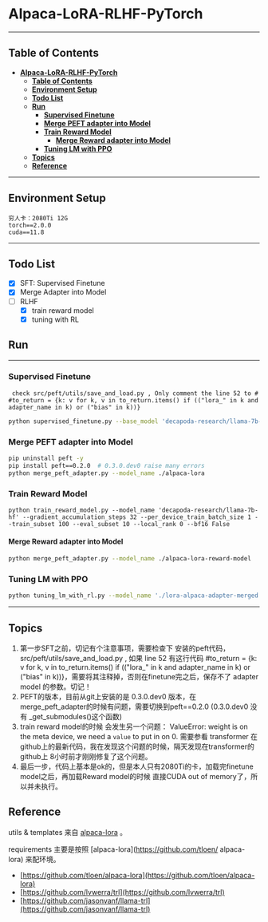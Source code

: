 # **Alpaca-LoRA-RLHF-PyTorch**

---
## **Table of Contents**
- [**Alpaca-LoRA-RLHF-PyTorch**](#alpaca-lora-rlhf-pytorch)
  - [**Table of Contents**](#table-of-contents)
  - [**Environment Setup**](#environment-setup)
  - [**Todo List**](#todo-list)
  - [**Run**](#run)
    - [**Supervised Finetune**](#supervised-finetune)
    - [**Merge PEFT adapter into Model**](#merge-peft-adapter-into-model)
    - [**Train Reward Model**](#train-reward-model)
      - [**Merge Reward adapter into Model**](#merge-reward-adapter-into-model)
    - [**Tuning LM with PPO**](#tuning-lm-with-ppo)
  - [**Topics**](#topics)
  - [**Reference**](#reference)
---

## **Environment Setup**
```
穷人卡：2080Ti 12G
torch==2.0.0
cuda==11.8
```

---
## **Todo List**
- [x] SFT: Supervised Finetune
- [x] Merge Adapter into Model
- [ ] RLHF
  - [x] train reward model
  - [x] tuning with RL

## **Run**
---
### **Supervised Finetune**

```
 check src/peft/utils/save_and_load.py , Only comment the line 52 to # #to_return = {k: v for k, v in to_return.items() if (("lora_" in k and adapter_name in k) or ("bias" in k))}
```

```bash
python supervised_finetune.py --base_model 'decapoda-research/llama-7b-hf' --data_path 'yahma/alpaca-cleaned' --output_dir './lora-alpaca' --num_epochs 1
```


### **Merge PEFT adapter into Model**

```bash
pip uninstall peft -y
pip install peft==0.2.0  # 0.3.0.dev0 raise many errors
python merge_peft_adapter.py --model_name ./alpaca-lora
```

### **Train Reward Model**

```
python train_reward_model.py --model_name 'decapoda-research/llama-7b-hf' --gradient_accumulation_steps 32 --per_device_train_batch_size 1 --train_subset 100 --eval_subset 10 --local_rank 0 --bf16 False
```

#### **Merge Reward adapter into Model**

```bash
python merge_peft_adapter.py --model_name ./alpaca-lora-reward-model
```

### **Tuning LM with PPO**

```bash
python tuning_lm_with_rl.py --model_name './lora-alpaca-adapter-merged' --reward_model_name './lora-alpaca-reward-model-adapter-merged' --adafactor False --tokenizer_name 'decapoda-research/llama-7b-hf' --save_freq 100 --output_max_length 128 --batch_size 1 --gradient_accumulation_steps 1 --batched_gen True --ppo_epochs 1 --seed 0 --learning_rate 1.4e-5 --early_stopping True --output_dir './checkpoints/tuning_llama_rl'
```

---

## **Topics**
1. 第一步SFT之前，切记有个注意事项，需要检查下 安装的peft代码， src/peft/utils/save_and_load.py , 如果 line 52 有这行代码  #to_return = {k: v for k, v in to_return.items() if (("lora_" in k and adapter_name in k) or ("bias" in k))}，需要将其注释掉，否则在finetune完之后，保存不了 adapter model 的参数。切记！
2. PEFT的版本，目前从git上安装的是 0.3.0.dev0 版本，在merge_peft_adapter的时候有问题，需要切换到peft==0.2.0 (0.3.0.dev0 没有 _get_submodules()这个函数)
3. train reward model的时候 会发生另一个问题： ValueError: weight is on the meta device, we need a `value` to put in on 0. 需要参看 transformer 在github上的最新代码，我在发现这个问题的时候，隔天发现在transformer的github上 8小时前才刚刚修复了这个问题。
4. 最后一步，代码上基本是ok的，但是本人只有2080Ti的卡，加载完finetune model之后，再加载Reward model的时候 直接CUDA out of memory了，所以并未执行。


## **Reference**
utils & templates 来自 [alpaca-lora](https://github.com/tloen/alpaca-lora) 。

requirements 主要是按照 [alpaca-lora](https://github.com/tloen/
alpaca-lora) 来配环境。
* [https://github.com/tloen/alpaca-lora](https://github.com/tloen/alpaca-lora)
* [https://github.com/lvwerra/trl](https://github.com/lvwerra/trl)
* [https://github.com/jasonvanf/llama-trl](https://github.com/jasonvanf/llama-trl)